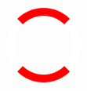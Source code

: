 <html>
<head>
<meta name="viewport" content="width=device-width, initial-scale=1">
<style>
/* Center the loader */
#loader {
  position: absolute;
  left: 50%;
  top: 50%;
  z-index: 1;
  width: 150px;
  height: 150px;
  margin: -75px 0 0 -75px;
  border: 16px solid red;
  border-radius: 50%;
  border-top: 16px solid red;
  border-left: 16px solid white;
  border-bottom: 16px solid red;
  border-right: 16px solid white;
  width: 120px;
  height: 120px;
  -webkit-animation: spin 2s linear infinite;
  animation: spin 2s linear infinite;
}

@-webkit-keyframes spin {
  0% { -webkit-transform: rotate(0deg); }
  100% { -webkit-transform: rotate(360deg); }
}

@keyframes spin {
  0% { transform: rotate(0deg); }
  100% { transform: rotate(360deg); }
}

/* Add animation to "page content" */
.animate-bottom {
  position: relative;
  -webkit-animation-name: animatebottom;
  -webkit-animation-duration: 1s;
  animation-name: animatebottom;
  animation-duration: 1s
}

@-webkit-keyframes animatebottom {
  from { bottom:-100px; opacity:0 } 
  to { bottom:0px; opacity:1 }
}

@keyframes animatebottom { 
  from{ bottom:-100px; opacity:0 } 
  to{ bottom:0; opacity:1 }
}

#myDiv {
  display: none;
  text-align: center;
}
</style>
</head>
<body onload="myFunction()" style="margin:0;">

<div id="loader"></div>

<div style="display:none;" id="myDiv" class="animate-bottom">
  <head>
<style>
h1,ul,li{
    color: white;
    text-shadow: 1px 1px 2px black, 0 0 25px blue, 0 0 5px darkblue;
}
</style>
</head>

<head>
<style>

p.italic {
    font-style: italic;
}

</style>
</head>

<head>
<style>
ul {
    list-style-type: none;
    margin: 0;
    padding: 0;
    overflow: hidden;
    background-color: #333;
}

li {
    float: left;
}

li a {
    display: block;
    color: white;
    text-align: center;
    padding: 14px 16px;
    text-decoration: none;
}

li a:hover {
    background-color: #111;
}
</style>
</head>

<html>
<body>

<img src="http://www.stjosephsrush.ie/wp-content/uploads/2018/03/schoolbanner3.png"  width="7000" height="200">


<h1 style="text-align:center;">About</h1>
   <strong>C.S.P.E</strong> 

 <ul>
   <li><a class="active" href="https://stjrush.github.io/cspe.github.io/">About</a></li>
   <li><a href="https://lukedoyle03.github.io/cspe.github.io/">Action project</a></li>
    <li><a href="https://www.curriculumonline.ie/getmedia/b4cf7fd4-46d0-4595-baa9-f6c38923c75f/JCSEC04_CSPE_Syllabus.pdf">C.S.P.E syllabus</a></li>
 </ul> 

<p><font face="verdana" font size="4" color="blue">cspe is a subject taught in our school. It is taught from 1st-3rd year once a week.It is mainly based around politics.There are 7 main parts to the course these are Law, Interdepedence, Democracy, Stewardship, Rights and Responsibilities, Human Dignity and Development these will be explained below with examples of topics within them</font></p>
 
Rights & Responsibilities
<p><font face="verdana" font size="4" color="blue">Every human being is entitled to basic rights, but we also have a responsibility to others, and there is a constant need to safeguard peoples’ rights.
Topics include Children’s rights, prisoners of conscience, torture</font></p>
 
<p class="italic">Human Dignity
<p><font face="verdana" font size="4" color="blue">Every human being has the right to live their lives with dignity and to be treated with respect.
Topics include Homelessness, bullying, refugees</font></p>
 
<p class="italic">Stewardship
<p><font face="verdana" font size="4" color="blue">Caring responsibly for our environment and the planet on which we live
Topics include Recycling, global warming, the ozone layer</font></p>
    
<p class="italic">Development
<p><font face="verdana" font size="4" color="blue">Improvements taking place in local, national or international communities
Topics include Tackling poverty in Africa, Third World Debt problems, regional development in Ireland</font></p>
 
<p class="italic">Democracy
Citizens voting to elect people to represent them in government
Topics include Elections, Dail Eireann, Local Government</font></p>
 
<p class="italic">Law
<p><font face="verdana" font size="4" color="blue">The rules and laws necessary to protect citizens. How laws are made, upheld, and the consequences of breaking the law.
Topics include An Garda Siochana, the courts system, the prison system</font></p>
 
<p class="italic">Interdependence
<p><font face="verdana" font size="4" color="blue">The way in which we are connected with others in the world
Topics include The European Union, the United Nations, Fair Trade</font></p>
   
<h1 style="text-align:center;">Examination</h1>
   
<p><font face="verdana" font size="4" color="blue">A total of 40% of the marks in the exam are awarded for a written theory test, which includes such things as producing <p><font face="verdana" font size="4" color="blue">a poster, letter or article on a CSPE topic (such as poverty, racism, discrimination, etc.) and interpreting opinion polls.The written exam also has a number of short questions</font></p>

<p><font face="verdana" font size="4" color="blue">The remaining 60% of the marks are given for a report on an Action Project performed by an entire class of students at a time. This has to be based on one of the core topics - e.g. workers rights, environmentalism, racism, human rights, etc</font></p>
    
 <body>

<a href="https://www.studyclix.ie/content/file/pdfs/2/2c86ac06-807e-415f-9e3a-8103f1a80060.pdf">
  <img src="https://cdn.shopify.com/s/files/1/1837/8517/products/edco-exam-papers-incl-2017-exam-junior-cert-cspe-higher-ordinary-levels.jpg?v=1518062985" alt="HTML tutorial" style="width:250px;height:250px;border:0">
</a>

</body>

</div>

<script>
var myVar;

function myFunction() {
    myVar = setTimeout(showPage, 3000);
}

function showPage() {
  document.getElementById("loader").style.display = "none";
  document.getElementById("myDiv").style.display = "block";
}
</script>
